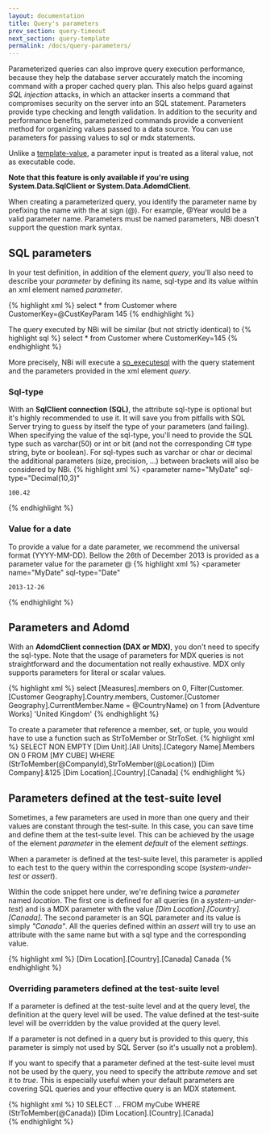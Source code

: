 ```yaml
---
layout: documentation
title: Query's parameters
prev_section: query-timeout
next_section: query-template
permalink: /docs/query-parameters/
---
```

Parameterized queries can also improve query execution performance, because they help the database server accurately match the incoming command with a proper cached query plan. This also helps guard against *SQL injection* attacks, in which an attacker inserts a command that compromises security on the server into an SQL statement. Parameters provide type checking and length validation. In addition to the security and performance benefits, parameterized commands provide a convenient method for organizing values passed to a data source. You can use parameters for passing values to sql or mdx statements.

Unlike a [template-value](../query-template), a parameter input is treated as a literal value, not as executable code.

**Note that this feature is only available if you're using System.Data.SqlClient or System.Data.AdomdClient.**

When creating a parameterized query, you identify the parameter name by prefixing the name with the at sign (@). For example, @Year would be a valid parameter name. Parameters must be named parameters, NBi doesn't support the question mark syntax.

## SQL parameters

In your test definition, in addition of the element *query*, you'll also need to describe your *parameter* by defining its name, sql-type and its value within an xml element named *parameter*.

{% highlight xml %}
<query>
	select * from Customer where CustomerKey=@CustKeyParam
	<parameter
		name="CustKeyParam"
		sql-type="Int"
	>
		145
	</parameter>
</query>
{% endhighlight %}

The query executed by NBi will be similar (but not strictly identical) to
{% highlight sql %}
select * from Customer where CustomerKey=145
{% endhighlight %}

More precisely, NBi will execute a [sp_executesql](http://msdn.microsoft.com/en-us/library/ms188001.aspx) with the query statement and the parameters provided in the xml element *query*.

### Sql-type

With an **SqlClient connection (SQL)**, the attribute sql-type is optional but it's highly recommended to use it. It will save you from pitfalls with SQL Server trying to guess by itself the type of your parameters (and failing). When specifying the value of the sql-type, you'll need to provide the SQL type such as varchar(50) or int or bit (and not the corresponding C# type string, byte or boolean). For sql-types such as varchar or char or decimal the additional parameters (size, precision, ...) between brackets will also be considered by NBi.
{% highlight xml %}
<parameter
	name="MyDate" sql-type="Decimal(10,3)"
>
	100.42
</parameter>
{% endhighlight %}

### Value for a date

To provide a value for a date parameter, we recommend the universal format (YYYY-MM-DD). Bellow the 26th of December 2013 is provided as a parameter value for the parameter @
{% highlight xml %}
<parameter
	name="MyDate" sql-type="Date"
>
	2013-12-26
</parameter>
{% endhighlight %}

## Parameters and Adomd

With an **AdomdClient connection (DAX or MDX)**, you don't need to specify the sql-type. Note that the usage of parameters for MDX queries is not straightforward and the documentation not really exhaustive. MDX only supports parameters for literal or scalar values.

{% highlight xml %}
<query>
	select [Measures].members on 0,
       Filter(Customer.[Customer Geography].Country.members,
              Customer.[Customer Geography].CurrentMember.Name =
              @CountryName) on 1
    from [Adventure Works]
	<parameter name="CountryName">
		'United Kingdom'
	</parameter>
</query>
{% endhighlight %}

To create a parameter that reference a member, set, or tuple, you would have to use a function such as StrToMember or StrToSet.
{% highlight xml %}
<query>
	SELECT
		NON EMPTY [Dim Unit].[All Units].[Category Name].Members ON 0
	FROM
		[MY CUBE]
	WHERE
		(StrToMember(@CompanyId),StrToMember(@Location))
	<parameter name="CompanyId">
		[Dim Company].&125
	</parameter>
	<parameter name="Location">
		[Dim Location].[Country].[Canada]
	</parameter>
</query>
{% endhighlight %}

## Parameters defined at the test-suite level

Sometimes, a few parameters are used in more than one query and their values are constant through the test-suite. In this case, you can save time and define them at the test-suite level. This can be achieved by the usage of the element *parameter* in the element *default* of the element *settings*.

When a parameter is defined at the test-suite level, this parameter is applied to each test to the query within the corresponding scope (*system-under-test* or *assert*).

Within the code snippet here under, we're defining twice a *parameter* named *location*. The first one is defined for all queries (in a *system-under-test*) and is a MDX parameter with the value *[Dim Location].[Country].[Canada]*. The second parameter is an SQL parameter and its value is simply *"Canada"*. All the queries defined within an *assert* will try to use an attribute with the same name but with a sql type and the corresponding value.

{% highlight xml %}
<settings>
	<default apply-to="system-under-test">
		<parameter name="Location">
			[Dim Location].[Country].[Canada]
		</parameter>
	</default>
	<default apply-to="assert">
		<parameter name="Location" sql-type="varchar(50)">
			Canada
		</parameter>
	</default>
</settings>
{% endhighlight %}

### Overriding parameters defined at the test-suite level

If a parameter is defined at the test-suite level and at the query level, the definition at the query level will be used. The value defined at the test-suite level will be overridden by the value provided at the query level.

If a parameter is not defined in a query but is provided to this query, this parameter is simply not used by SQL Server (so it's usually not a problem).

If you want to specify that a parameter defined at the test-suite level must not be used by the query, you need to specify the attribute *remove* and set it to *true*. This is especially useful when your default parameters are covering SQL queries and your effective query is an MDX statement.

{% highlight xml %}
<settings>
	<default apply-to="system-under-test">
		<parameter name="Age" sql-type="int">10</parameter>
	</default>
</settings>
<test>
  <system-under-test>
    <query>
	    SELECT ... FROM myCube WHERE (StrToMember(@Canada))
  		<parameter name="Age" remove="true"/>
			<parameter name="Name">[Dim Location].[Country].[Canada]</parameter>
    </query>
  </system-under-test>
</test>    
{% endhighlight %}
